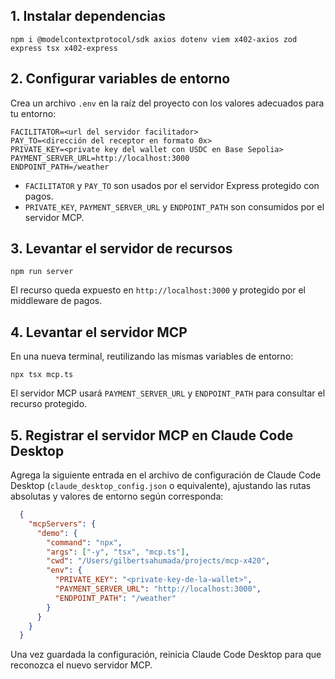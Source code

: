 ## 1. Instalar dependencias

```shell
npm i @modelcontextprotocol/sdk axios dotenv viem x402-axios zod express tsx x402-express
```

## 2. Configurar variables de entorno

Crea un archivo `.env` en la raíz del proyecto con los valores adecuados para tu entorno:

```env
FACILITATOR=<url del servidor facilitador>
PAY_TO=<dirección del receptor en formato 0x>
PRIVATE_KEY=<private key del wallet con USDC en Base Sepolia>
PAYMENT_SERVER_URL=http://localhost:3000
ENDPOINT_PATH=/weather
```

- `FACILITATOR` y `PAY_TO` son usados por el servidor Express protegido con pagos.
- `PRIVATE_KEY`, `PAYMENT_SERVER_URL` y `ENDPOINT_PATH` son consumidos por el servidor MCP.

## 3. Levantar el servidor de recursos

```shell
npm run server
```

El recurso queda expuesto en `http://localhost:3000` y protegido por el middleware de pagos.

## 4. Levantar el servidor MCP

En una nueva terminal, reutilizando las mismas variables de entorno:

```shell
npx tsx mcp.ts
```

El servidor MCP usará `PAYMENT_SERVER_URL` y `ENDPOINT_PATH` para consultar el recurso protegido.

## 5. Registrar el servidor MCP en Claude Code Desktop

Agrega la siguiente entrada en el archivo de configuración de Claude Code Desktop (`claude_desktop_config.json` o equivalente), ajustando las rutas absolutas y valores de entorno según corresponda:

```json
  {
    "mcpServers": {
      "demo": {
        "command": "npx",
        "args": ["-y", "tsx", "mcp.ts"],
        "cwd": "/Users/gilbertsahumada/projects/mcp-x420",
        "env": {
          "PRIVATE_KEY": "<private-key-de-la-wallet>",
          "PAYMENT_SERVER_URL": "http://localhost:3000",
          "ENDPOINT_PATH": "/weather"
        }
      }
    }
  }
```

Una vez guardada la configuración, reinicia Claude Code Desktop para que reconozca el nuevo servidor MCP.


